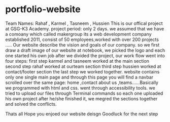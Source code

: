 # portfolio-website 
Team Names: Rahaf , Karmel , Tasneem , Hussien
This is our  offical project at GSG-K3 Academy. project period: only 2 days.
we assumed that we have a comoany which called makergroup its a web development company established 2011, consist of 50 employees,worked with over 200 projects .....
Our website describe the vision and goals of our company.
so we first draw a draft image of our website at notebook, we picked the logo and each one started his own job after we divided the project, our work flow went into four steps:
first step karmel and tasneem worked at the main section 
second step rahaf worked at ourteam section 
third step hussien worked at contact/footer section 
the last step we worked together.
website contains only one single main page and through this page you will find a navbar scrolled over the same page: home ,contact about us ,teams......Basically we programmed with html and css. went through accessibility tools.
we tried to upload our files through Terminal commands so each one uploaded his own project after he/she finished it, we megred the sections together and solved the conflicts.

Thats all 
Hope you enjoed our website deisgn
Goodluck for the next step


